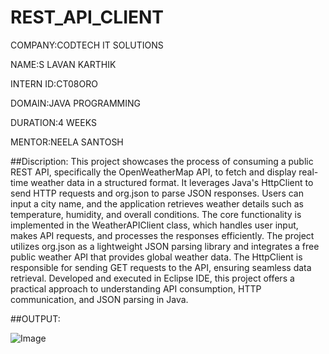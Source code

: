 # REST_API_CLIENT
COMPANY:CODTECH IT SOLUTIONS

NAME:S LAVAN KARTHIK

INTERN ID:CT08ORO

DOMAIN:JAVA PROGRAMMING

DURATION:4 WEEKS

MENTOR:NEELA SANTOSH

##Discription:
This project showcases the process of consuming a public REST API, specifically the OpenWeatherMap API, to fetch and display real-time weather data in a structured format. It leverages Java's HttpClient to send HTTP requests and org.json to parse JSON responses. Users can input a city name, and the application retrieves weather details such as temperature, humidity, and overall conditions. The core functionality is implemented in the WeatherAPIClient class, which handles user input, makes API requests, and processes the responses efficiently. The project utilizes org.json as a lightweight JSON parsing library and integrates a free public weather API that provides global weather data. The HttpClient is responsible for sending GET requests to the API, ensuring seamless data retrieval. Developed and executed in Eclipse IDE, this project offers a practical approach to understanding API consumption, HTTP communication, and JSON parsing in Java.

##OUTPUT:

![Image](https://github.com/user-attachments/assets/76d604da-5413-48da-83bf-432de8cc3e3c)
